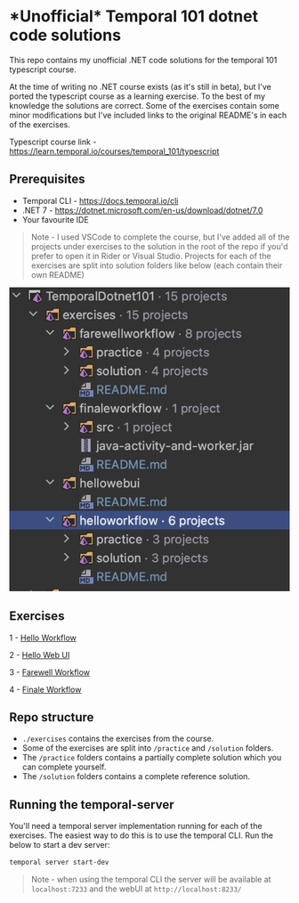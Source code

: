 # \*Unofficial\* Temporal 101 dotnet code solutions

This repo contains my unofficial .NET code solutions for the temporal 101 typescript course.

At the time of writing no .NET course exists (as it's still in beta), but I've ported the typescript course as a learning exercise. To the best of my knowledge the solutions are correct. Some of the exercises contain some minor modifications but I've included links to the original README's in each of the exercises.

Typescript course link - https://learn.temporal.io/courses/temporal_101/typescript

## Prerequisites

- Temporal CLI - https://docs.temporal.io/cli
- .NET 7 - https://dotnet.microsoft.com/en-us/download/dotnet/7.0
- Your favourite IDE

> Note - I used VSCode to complete the course, but I've added all of the projects under exercises to the solution in the root of the repo if you'd prefer to open it in Rider or Visual Studio. Projects for each of the exercises are split into solution folders like below (each contain their own README)

![solution structure](./docs/solution-structure.png)

## Exercises

1 - [Hello Workflow](exercises/helloworkflow/README.md)

2 - [Hello Web UI](exercises/hellowebui/README.md)

3 - [Farewell Workflow](exercises/farewellworkflow/README.md)

4 - [Finale Workflow](exercises/finaleworkflow/README.md)

## Repo structure

- `./exercises` contains the exercises from the course.
- Some of the exercises are split into `/practice` and `/solution` folders.
- The `/practice` folders contains a partially complete solution which you can complete yourself.
- The `/solution` folders contains a complete reference solution.

## Running the temporal-server

You'll need a temporal server implementation running for each of the exercises. The easiest way to do this is to use the temporal CLI. Run the below to start a dev server:

```sh
temporal server start-dev
```

> Note - when using the temporal CLI the server will be available at `localhost:7233` and the webUI at `http://localhost:8233/`
